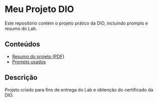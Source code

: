 # Meu Projeto DIO

Este repositório contém o projeto prático da DIO, incluindo prompts e resumo do Lab.

## Conteúdos
- [Resumo do projeto (PDF)](./ebook/resumo.pdf)
- [Prompts usados](./prompts/prompts.md)

## Descrição
Projeto criado para fins de entrega do Lab e obtenção do certificado da DIO.
